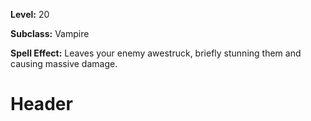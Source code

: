 <!-- TITLE: Spell: Vampire Bite -->
<!-- SUBTITLE:  -->

**Level:** 20

**Subclass:** Vampire

**Spell Effect:** Leaves your enemy awestruck, briefly stunning them and causing massive damage.

# Header